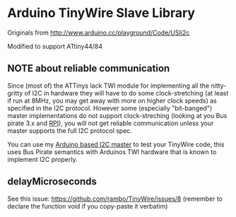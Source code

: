 # Arduino TinyWire Slave Library

Originals from <http://www.arduino.cc/playground/Code/USIi2c>

Modified to support ATtiny44/84

## NOTE about reliable communication

Since (most of) the ATTinys lack TWI module for implementing all the nitty-gritty of I2C in hardware
they will have to do some clock-stretching (at least if run at 8MHz, you may get away with more on higher clock speeds)
as specified in the I2C protocol. However some (especially "bit-banged") master implementations do not
support clock-streching (looking at you Bus pirate 3.x and [RPI][rpibug]), you will not get reliable communication
unless your master supports the full I2C protocol spec.

You can use my [Arduino based I2C master][i2crepl] to test your TinyWire code, this uses Bus Pirate semantics
with Arduinos TWI hardware that is known to implement I2C properly.

[i2crepl]: https://github.com/rambo/I2C/blob/master/examples/i2crepl/i2crepl.ino
[rpibug]: http://www.advamation.com/knowhow/raspberrypi/rpi-i2c-bug.html

## delayMicroseconds

See this issue: <https://github.com/rambo/TinyWire/issues/8> (remember to declare the function void if you copy-paste it verbatim)
